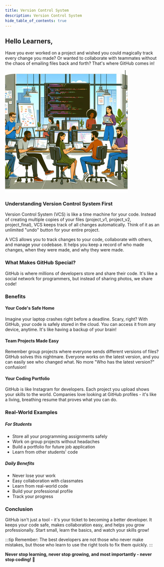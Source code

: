 ```yaml
---
title: Version Control System
description: Version Control System
hide_table_of_contents: true
---
```


## Hello Learners,

Have you ever worked on a project and wished you could magically track every change you made? Or wanted to collaborate with teammates without the chaos of emailing files back and forth? That's where GitHub comes in!

<img src="vcs.png" width="400px">

### Understanding Version Control System First

Version Control System (VCS) is like a time machine for your code. Instead of creating multiple copies of your files (project_v1, project_v2, project_final), VCS keeps track of all changes automatically. Think of it as an unlimited "undo" button for your entire project.

A VCS allows you to track changes to your code, collaborate with others, and manage your codebase. It helps you keep a record of who made changes, when they were made, and why they were made.

### What Makes GitHub Special?

GitHub is where millions of developers store and share their code. It's like a social network for programmers, but instead of sharing photos, we share code!

### Benefits

#### Your Code's Safe Home

Imagine your laptop crashes right before a deadline. Scary, right? With GitHub, your code is safely stored in the cloud. You can access it from any device, anytime. It's like having a backup of your brain!

#### Team Projects Made Easy

Remember group projects where everyone sends different versions of files? GitHub solves this nightmare. Everyone works on the latest version, and you can easily see who changed what. No more "Who has the latest version?" confusion!

#### Your Coding Portfolio

GitHub is like Instagram for developers. Each project you upload shows your skills to the world. Companies love looking at GitHub profiles - it's like a living, breathing resume that proves what you can do.

### Real-World Examples

##### For Students

- Store all your programming assignments safely
- Work on group projects without headaches
- Build a portfolio for future job application
- Learn from other students' code

##### Daily Benefits

- Never lose your work
- Easy collaboration with classmates
- Learn from real-world code
- Build your professional profile
- Track your progress

### Conclusion

GitHub isn't just a tool - it's your ticket to becoming a better developer. It keeps your code safe, makes collaboration easy, and helps you grow professionally. Start small, learn the basics, and watch your skills grow!

:::tip
Remember: The best developers are not those who never make mistakes, but those who learn to use the right tools to fix them quickly.
:::

**Never stop learning, never stop growing, and most importantly - never stop coding! 🚀**
